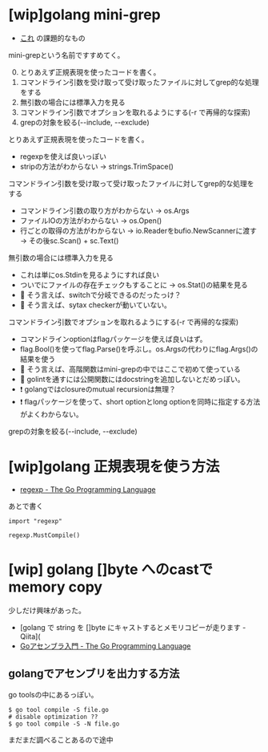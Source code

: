# [wip]golang mini-grep

- [これ](https://gist.github.com/podhmo/3cd3c1cd8bb1392dafc2eedc07f3cf35) の課題的なもの

mini-grepという名前ですすめてく。

0. とりあえず正規表現を使ったコードを書く。
1. コマンドライン引数を受け取って受け取ったファイルに対してgrep的な処理をする
2. 無引数の場合には標準入力を見る
3. コマンドライン引数でオプションを取れるようにする(-r で再帰的な探索)
4. grepの対象を絞る(--include, --exclude)

とりあえず正規表現を使ったコードを書く。

- regexpを使えば良いっぽい
- stripの方法がわからない -> strings.TrimSpace()

コマンドライン引数を受け取って受け取ったファイルに対してgrep的な処理をする

- コマンドライン引数の取り方がわからない -> os.Args
- ファイルIOの方法がわからない -> os.Open()
- 行ごとの取得の方法がわからない -> io.Readerをbufio.NewScannerに渡す -> その後sc.Scan() + sc.Text()

無引数の場合には標準入力を見る

- これは単にos.Stdinを見るようにすれば良い
- ついでにファイルの存在チェックもすることに -> os.Stat()の結果を見る
- :notebook: そう言えば、switchで分岐できるのだったっけ？
- :notebook: そう言えば、sytax checkerが動いていない。

コマンドライン引数でオプションを取れるようにする(-r で再帰的な探索)

- コマンドラインoptionはflagパッケージを使えば良いはず。
- flag.Bool()を使ってflag.Parse()を呼ぶし。os.Argsの代わりにflag.Args()の結果を使う
- :notebook: そう言えば、高階関数はmini-grepの中ではここで初めて使っている
- :notebook: golintを通すには公開関数にはdocstringを追加しないとだめっぽい。
- :exclamation: golangではclosureのmutual recursionは無理？
- :exclamation: flagパッケージを使って、short optionとlong optionを同時に指定する方法がよくわからない。

grepの対象を絞る(--include, --exclude)


# [wip]golang 正規表現を使う方法

- [regexp - The Go Programming Language](https://golang.org/pkg/regexp/)

あとで書く

```golang
import "regexp"

regexp.MustCompile()
```

# [wip] golang []byte へのcastでmemory copy

少しだけ興味があった。

- [golang で string を []byte にキャストするとメモリコピーが走ります - Qiita](
- [Goアセンブラ入門 - The Go Programming Language](http://golang-jp.org/doc/asm)


## golangでアセンブリを出力する方法

go toolsの中にあるっぽい。

```golang
$ go tool compile -S file.go
# disable optimization ??
$ go tool compile -S -N file.go
```

まだまだ調べることあるので途中
